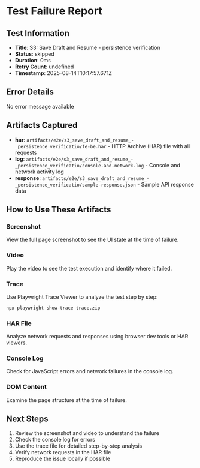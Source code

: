 # Test Failure Report

## Test Information
- **Title**: S3: Save Draft and Resume - persistence verification
- **Status**: skipped
- **Duration**: 0ms
- **Retry Count**: undefined
- **Timestamp**: 2025-08-14T10:17:57.671Z

## Error Details
No error message available

## Artifacts Captured
- **har**: `artifacts/e2e/s3_save_draft_and_resume_-_persistence_verificatio/fe-be.har` - HTTP Archive (HAR) file with all requests
- **log**: `artifacts/e2e/s3_save_draft_and_resume_-_persistence_verificatio/console-and-network.log` - Console and network activity log
- **response**: `artifacts/e2e/s3_save_draft_and_resume_-_persistence_verificatio/sample-response.json` - Sample API response data

## How to Use These Artifacts

### Screenshot
View the full page screenshot to see the UI state at the time of failure.

### Video
Play the video to see the test execution and identify where it failed.

### Trace
Use Playwright Trace Viewer to analyze the test step by step:
```bash
npx playwright show-trace trace.zip
```

### HAR File
Analyze network requests and responses using browser dev tools or HAR viewers.

### Console Log
Check for JavaScript errors and network failures in the console log.

### DOM Content
Examine the page structure at the time of failure.

## Next Steps
1. Review the screenshot and video to understand the failure
2. Check the console log for errors
3. Use the trace file for detailed step-by-step analysis
4. Verify network requests in the HAR file
5. Reproduce the issue locally if possible

